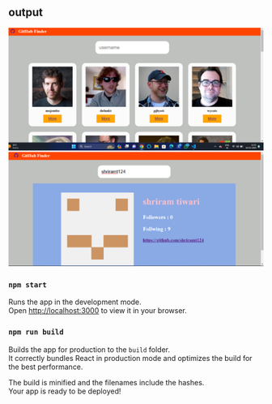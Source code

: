  
## output
 ![alt text](<Screenshot 2024-02-18 163514.png>)
 ![alt text](<Screenshot 2024-02-18 163531.png>)
 
### `npm start`

Runs the app in the development mode.\
Open [http://localhost:3000](http://localhost:3000) to view it in your browser.

 

### `npm run build`

Builds the app for production to the `build` folder.\
It correctly bundles React in production mode and optimizes the build for the best performance.

The build is minified and the filenames include the hashes.\
Your app is ready to be deployed!
 
 